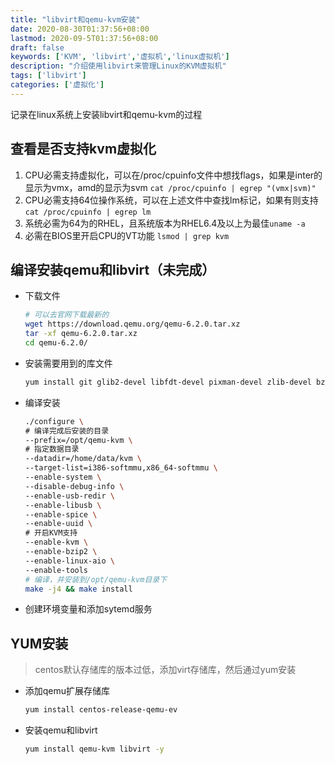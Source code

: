 ```yaml
---
title: "libvirt和qemu-kvm安装"
date: 2020-08-30T01:37:56+08:00
lastmod: 2020-09-5T01:37:56+08:00
draft: false
keywords: ['KVM', 'libvirt','虚拟机','linux虚拟机']
description: "介绍使用libvirt来管理Linux的KVM虚拟机"
tags: ['libvirt']
categories: ['虚拟化']
---
```


记录在linux系统上安装libvirt和qemu-kvm的过程
<!--more-->


## 查看是否支持kvm虚拟化

1. CPU必需支持虚拟化，可以在/proc/cpuinfo文件中想找flags，如果是inter的显示为vmx，amd的显示为svm `cat /proc/cpuinfo | egrep "(vmx|svm)"`
2. CPU必需支持64位操作系统，可以在上述文件中查找lm标记，如果有则支持 `cat /proc/cpuinfo | egrep lm`
3. 系统必需为64为的RHEL，且系统版本为RHEL6.4及以上为最佳`uname -a`
4. 必需在BIOS里开启CPU的VT功能 `lsmod | grep kvm`

## 编译安装qemu和libvirt（未完成）

* 下载文件

    ```sh
    # 可以去官网下载最新的
    wget https://download.qemu.org/qemu-6.2.0.tar.xz
    tar -xf qemu-6.2.0.tar.xz
    cd qemu-6.2.0/
    ````

* 安装需要用到的库文件

    ```sh
    yum install git glib2-devel libfdt-devel pixman-devel zlib-devel bzip2-devel libaio-devel spice-server-devel spice-protocol libusb-devel usbredir-devel
    ```

* 编译安装

    ```sh
    ./configure \
    # 编译完成后安装的目录
    --prefix=/opt/qemu-kvm \
    # 指定数据目录
    --datadir=/home/data/kvm \
    --target-list=i386-softmmu,x86_64-softmmu \
    --enable-system \
    --disable-debug-info \
    --enable-usb-redir \
    --enable-libusb \
    --enable-spice \
    --enable-uuid \
    # 开启KVM支持
    --enable-kvm \
    --enable-bzip2 \
    --enable-linux-aio \
    --enable-tools
    # 编译，并安装到/opt/qemu-kvm目录下
    make -j4 && make install
    ```

* 创建环境变量和添加sytemd服务

## YUM安装

> centos默认存储库的版本过低，添加virt存储库，然后通过yum安装

* 添加qemu扩展存储库

    ```sh
    yum install centos-release-qemu-ev
    ```

* 安装qemu和libvirt

    ```sh
    yum install qemu-kvm libvirt -y
    ```
